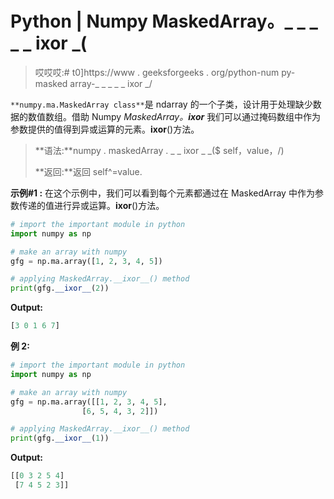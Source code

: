 # Python | Numpy MaskedArray。_ _ _ _ _ ixor _(

> 哎哎哎:# t0]https://www . geeksforgeeks . org/python-num py-masked array-_ _ _ _ _ ixor _/

`**numpy.ma.MaskedArray class**`是 ndarray 的一个子类，设计用于处理缺少数据的数值数组。借助 Numpy *MaskedArray。__ixor__* 我们可以通过掩码数组中作为参数提供的值得到异或运算的元素。__ixor__()方法。

> **语法:**numpy . maskedArray . _ _ ixor _ _($ self，value，/)
> 
> **返回:**返回 self^=value.

**示例#1 :**
在这个示例中，我们可以看到每个元素都通过在 MaskedArray 中作为参数传递的值进行异或运算。__ixor__()方法。

```py
# import the important module in python 
import numpy as np 

# make an array with numpy 
gfg = np.ma.array([1, 2, 3, 4, 5]) 

# applying MaskedArray.__ixor__() method 
print(gfg.__ixor__(2)) 

```

**Output:**

```py
[3 0 1 6 7]

```

**例 2:**

```py
# import the important module in python 
import numpy as np 

# make an array with numpy 
gfg = np.ma.array([[1, 2, 3, 4, 5], 
                [6, 5, 4, 3, 2]]) 

# applying MaskedArray.__ixor__() method 
print(gfg.__ixor__(1)) 
```

**Output:**

```py
[[0 3 2 5 4]
 [7 4 5 2 3]]

```
